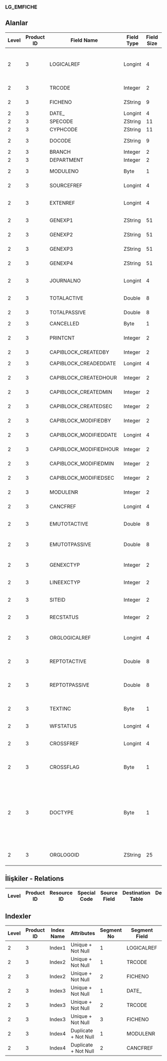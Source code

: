 ### LG_EMFICHE

## Alanlar

**Level**|**Product ID**|**Field Name**|**Field Type**|**Field Size**|**Field Offset**|**Türkçe Açıklama**|**Expression**
-----|-----|-----|-----|-----|-----|-----|-----
2|3|LOGICALREF|Longint|4|0|Genel Muhasebe Fişi Log. Ref.|General Ledger Voucher Logical Reference
2|3|TRCODE|Integer|2|4|Fiş türü|Voucher Type
2|3|FICHENO|ZString|9|6|Fiş Numarası|Voucher Number
2|3|DATE_|Longint|4|15|Tarih|Date
2|3|SPECODE|ZString|11|19|Özel Kod|Aux. Code
2|3|CYPHCODE|ZString|11|30|Yetki Kodu|Auth. Code
2|3|DOCODE|ZString|9|41|Belge Numarası|Document Number
2|3|BRANCH|Integer|2|50|İşyeri|Division
2|3|DEPARTMENT|Integer|2|52|Bölüm|Department
2|3|MODULENO|Byte|1|54|Kullanımda Değil|Not In Use
2|3|SOURCEFREF|Longint|4|55|Kullanımda Değil|Not In Use
2|3|EXTENREF|Longint|4|59|Dosya Uzantısı Referansı|Extension File Reference
2|3|GENEXP1|ZString|51|63|Genel Açıklama|General Description
2|3|GENEXP2|ZString|51|114|Genel Açıklama|General Description
2|3|GENEXP3|ZString|51|165|Genel Açıklama|General Description
2|3|GENEXP4|ZString|51|216|Genel Açıklama|General Description
2|3|JOURNALNO|Longint|4|267|Yevmiye Madde Numarası|Journal Number
2|3|TOTALACTIVE|Double|8|271|Toplam aktif|Total Active
2|3|TOTALPASSIVE|Double|8|279|Kullanım dışı toplamı|Total Passive
2|3|CANCELLED|Byte|1|287|İptal Edilmiş|Cancelled
2|3|PRINTCNT|Integer|2|288|Basılmış Toplam Hesap|Total Count of Printed
2|3|CAPIBLOCK_CREATEDBY|Integer|2|290|Oluşturan|Created By
2|3|CAPIBLOCK_CREADEDDATE|Longint|4|292|Oluşturulma Tarihi|Created Date
2|3|CAPIBLOCK_CREATEDHOUR|Integer|2|296|Oluşturulma Saati|Created Hour
2|3|CAPIBLOCK_CREATEDMIN|Integer|2|298|Oluşturulma Dakikası|Created Minute
2|3|CAPIBLOCK_CREATEDSEC|Integer|2|300|Oluşturulma Saniyesi|Created Second
2|3|CAPIBLOCK_MODIFIEDBY|Integer|2|302|Değiştiren|Modified By
2|3|CAPIBLOCK_MODIFIEDDATE|Longint|4|304|Değiştirilme Tarihi|Modified Date
2|3|CAPIBLOCK_MODIFIEDHOUR|Integer|2|308|Değiştirilme Saati|Modified Hour
2|3|CAPIBLOCK_MODIFIEDMIN|Integer|2|310|Değiştirilme Dakikası|Modified Minute
2|3|CAPIBLOCK_MODIFIEDSEC|Integer|2|312|Değiştirilme Saniyesi|Modified Second
2|3|MODULENR|Integer|2|314|Modül Numarası|Module Number
2|3|CANCFREF|Longint|4|316|Kullanımda Değil|Not In Use
2|3|EMUTOTACTIVE|Double|8|320|Toplam aktif (EURO)|Total Active (EURO)
2|3|EMUTOTPASSIVE|Double|8|328|Kullanım dışı toplamı (EURO)|Total Passive (EURO)
2|3|GENEXCTYP|Integer|2|336|Döviz Türü (Genel)|F. Currency Type (General)
2|3|LINEEXCTYP|Integer|2|338|Döviz Türü (Satır)|F. Currency Type (Line)
2|3|SITEID|Integer|2|340|Veri Merkezi|Data Processing Site
2|3|RECSTATUS|Integer|2|342|Kayıt Durumu|Record Status
2|3|ORGLOGICALREF|Longint|4|344|Orijinal Kayıt Log. Ref.|Original Record Logical Reference
2|3|REPTOTACTIVE|Double|8|348|Toplam aktif (RD)|Total Active (Reporting Currency)
2|3|REPTOTPASSIVE|Double|8|356|Kullanım dışı toplamı (RD)|Total Passive (Reporting Currency)
2|3|TEXTINC|Byte|1|364|Ayrıntılı Açıklama İçerir|Contains Detail Description
2|3|WFSTATUS|Longint|4|365|Kullanımda Değil|Not In Use
2|3|CROSSFREF|Longint|4|369|Ters Kayıt Ref.|Inverse Record Reference
2|3|CROSSFLAG|Byte|1|373|Ters işaretleme ;0 Orijinal;1 Ters|Inverse Flag ;0 Original;1 Inverse
2|3|DOCTYPE|Byte|1|374|Fiş satış maliyeti durumu ;0 Normal;1 Satış maliyeti;2 Satış maliyeti farkları|Cost Of Sales Status Of Voucher ;0 Normal;1 Cost Of Sales;2 Differences Of Cost Of Sales
2|3|ORGLOGOID|ZString|25|375|Veri Merkezi|Data Processing Site

## İlişkiler - Relations

**Level**|**Product ID**|**Resource ID**|**Special Code**|**Source Field**|**Destination Table**|**Destination Field**|**Relation Type**|**Extra Condition**
-----|-----|-----|-----|-----|-----|-----|-----|-----

## Indexler

**Level**|**Product ID**|**Index Name**|**Attributes**|**Segment No**|**Segment Field**|**Sense**
-----|-----|-----|-----|-----|-----|-----
2|3|Index1|Unique + Not Null|1|LOGICALREF|Ascending
2|3|Index2|Unique + Not Null|1|TRCODE|Ascending
2|3|Index2|Unique + Not Null|2|FICHENO|Ascending
2|3|Index3|Unique + Not Null|1|DATE_|Ascending
2|3|Index3|Unique + Not Null|2|TRCODE|Ascending
2|3|Index3|Unique + Not Null|3|FICHENO|Ascending
2|3|Index4|Duplicate + Not Null|1|MODULENR|Ascending
2|3|Index4|Duplicate + Not Null|2|CANCFREF|Ascending
